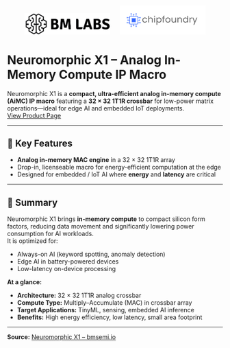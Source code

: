 
<p align="center">
  <img src="bm-lab-logo-white.png" alt="BM LABS Logo" width="200"/>
  &nbsp;&nbsp;&nbsp;&nbsp;
  <img src="chip_foundry_logo.png" alt="Chipfoundry Logo" width="200"/>
</p>


# Neuromorphic X1 – Analog In-Memory Compute IP Macro

Neuromorphic X1 is a **compact, ultra-efficient analog in-memory compute (AiMC) IP macro** featuring a **32 × 32 1T1R crossbar** for low-power matrix operations—ideal for edge AI and embedded IoT deployments.  
[View Product Page](https://bmsemi.io/commercial-neuromorphic-x1.html)

---

## 🔹 Key Features
- **Analog in-memory MAC engine** in a 32 × 32 1T1R array  
- Drop-in, licenseable macro for energy-efficient computation at the edge  
- Designed for embedded / IoT AI where **energy** and **latency** are critical

---

## 📑 Summary
Neuromorphic X1 brings **in-memory compute** to compact silicon form factors, reducing data movement and significantly lowering power consumption for AI workloads.  
It is optimized for:
- Always-on AI (keyword spotting, anomaly detection)
- Edge AI in battery-powered devices
- Low-latency on-device processing

**At a glance:**
- **Architecture:** 32 × 32 1T1R analog crossbar  
- **Compute Type:** Multiply–Accumulate (MAC) in crossbar array  
- **Target Applications:** TinyML, sensing, embedded AI inference  
- **Benefits:** High energy efficiency, low latency, small area footprint

---

**Source:** [Neuromorphic X1 – bmsemi.io](https://bmsemi.io/commercial-neuromorphic-x1.html)

